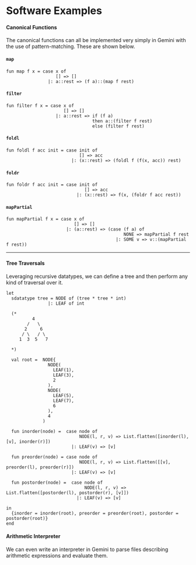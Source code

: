 # Software Examples

#### Canonical Functions
The canonical functions can all be implemented very simply in Gemini with the use of pattern-matching. These are shown below.

#### `map`
```Gemini
fun map f x = case x of
                   [] => []
                |: a::rest => (f a)::(map f rest)
```

#### `filter`
```Gemini
fun filter f x = case x of
                      [] => []
                   |: a::rest => if (f a)
                                 then a::(filter f rest)
                                 else (filter f rest)
```

#### `foldl`
```Gemini
fun foldl f acc init = case init of
                            [] => acc
                         |: (x::rest) => (foldl f (f(x, acc)) rest)
```

#### `foldr`
```Gemini
fun foldr f acc init = case init of
                              [] => acc
                           |: (x::rest) => f(x, (foldr f acc rest))
```

#### `mapPartial`
```Gemini
fun mapPartial f x = case x of
                          [] => []
                       |: (a::rest) => (case (f a) of
                                             NONE => mapPartial f rest
                                          |: SOME v => v::(mapPartial f rest))
```

---

#### Tree Traversals
Leveraging recursive datatypes, we can define a tree and then perform any kind of traversal over it.

```Gemini
let
  sdatatype tree = NODE of (tree * tree * int)
                |: LEAF of int

  (*
          4
        /   \
       2     6
      / \   / \
     1  3  5   7

  *)

  val root =  NODE{
                NODE(
                  LEAF(1),
                  LEAF(3),
                  2
                ),
                NODE(
                  LEAF(5),
                  LEAF(7),
                  6
                ),
                4
              )

  fun inorder(node) =  case node of
                            NODE(l, r, v) => List.flatten([inorder(l), [v], inorder(r)])
                         |: LEAF(v) => [v]

  fun preorder(node) = case node of
                            NODE(l, r, v) => List.flatten([[v], preorder(l), preorder(r)])
                         |: LEAF(v) => [v]

  fun postorder(node) =  case node of
                              NODE(l, r, v) => List.flatten([postorder(l), postorder(r), [v]])
                           |: LEAF(v) => [v]

in
  {inorder = inorder(root), preorder = preorder(root), postorder = postorder(root)}
end
```

#### Arithmetic Interpreter
We can even write an interpreter in Gemini to parse files describing arithmetic expressions and evaluate them.
